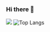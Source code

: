 ### Hi there 👋

![](https://github-readme-stats.vercel.app/api?username=GonryUS&show_icons=true&theme=dark)
![Top Langs](https://github-readme-stats.vercel.app/api/top-langs/?username=GonryUS&layout=compact&theme=dark)

<!--
**GonryUS/GonryUS** is a ✨ _special_ ✨ repository because its `README.md` (this file) appears on your GitHub profile.

Here are some ideas to get you started:

- 🔭 I’m currently working on ...
- 🌱 I’m currently learning ...
- 👯 I’m looking to collaborate on ...
- 🤔 I’m looking for help with ...
- 💬 Ask me about ...
- 📫 How to reach me: ...
- 😄 Pronouns: ...
- ⚡ Fun fact: ...
-->
